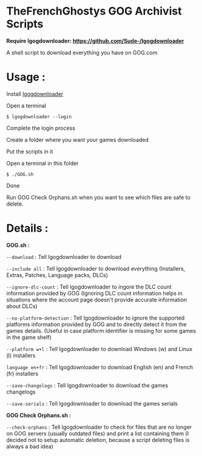 # TheFrenchGhostys GOG Archivist Scripts

**Require lgogdownloader: https://github.com/Sude-/lgogdownloader**

A shell script to download everything you have on GOG.com

# Usage :

Install [lgogdownloader](https://github.com/Sude-/lgogdownloader)

Open a terminal

`$ lgogdownloader --login`

Complete the login process

Create a folder where you want your games downloaded

Put the scripts in it

Open a terminal in this folder

`$ ./GOG.sh`

Done


Run GOG Check Orphans.sh when you want to see which files are safe to delete.


# Details : 

**GOG.sh :**

`--download` : Tell lgogdownloader to download

`--include all` : Tell lgogdownloader to download everything (Installers, Extras, Patches, Language packs, DLCs)

`--ignore-dlc-count` : Tell lgogdownloader to ingore the DLC count information provided by GOG (Ignoring DLC count information helps in situations where the account page doesn't provide accurate information about DLCs)

`--no-platform-detection` : Tell lgogdownloader to ignore the supported platforms information provided by GOG and to directly detect it from the games details. (Useful in case platform identifier is missing for some games in the game shelf)

`--platform w+l` : Tell lgogdownloader to download Windows (w) and Linux (l) installers

`language en+fr` : Tell lgogdownloader to download English (en) and French (fr) installers

`--save-changelogs` : Tell lgogdownloader to download the games changelogs

`--save-serials` : Tell lgogdownloader to download the games serials



**GOG Check Orphans.sh :**

`--check-orphans` : Tell lgogdownloader to check for files that are no longer on GOG servers (usually outdated files) and print a list containing them (I decided not to setup automatic deletion, because a script deleting files is always a bad idea)